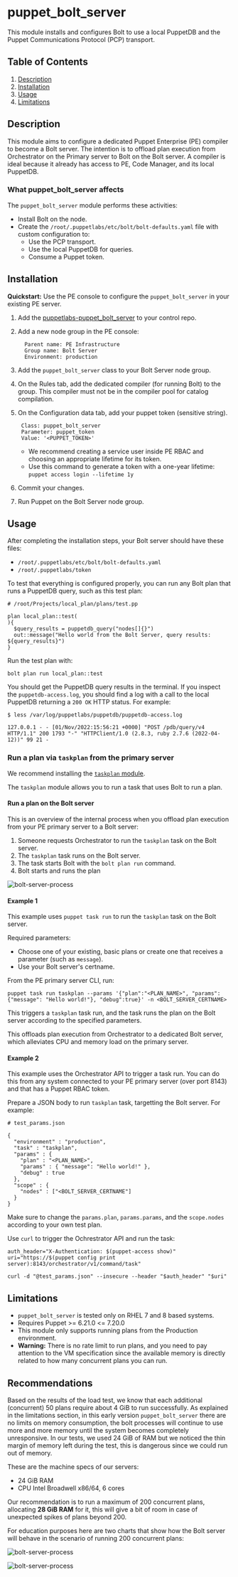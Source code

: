 # puppet_bolt_server

This module installs and configures Bolt to use a local PuppetDB and the Puppet Communications Protocol (PCP) transport.

## Table of Contents

1. [Description](#description)
1. [Installation](#installation)
1. [Usage](#usage)
1. [Limitations](#limitations)

## Description

This module aims to configure a dedicated Puppet Enterprise (PE) compiler to become a Bolt server. The intention is to offload plan execution from Orchestrator on the Primary server to Bolt on the Bolt server. A compiler is ideal because it already has access to PE, Code Manager, and its local PuppetDB.

### What puppet_bolt_server affects

The `puppet_bolt_server` module performs these activities:

* Install Bolt on the node.
* Create the `/root/.puppetlabs/etc/bolt/bolt-defaults.yaml` file with custom configuration to:
    * Use the PCP transport.
    * Use the local PuppetDB for queries.
    * Consume a Puppet token.

## Installation

**Quickstart:** Use the PE console to configure the `puppet_bolt_server` in your existing PE server.

1. Add the [puppetlabs-puppet_bolt_server](https://github.com/puppetlabs/puppetlabs-puppet_bolt_server) to your control repo.
1. Add a new node group in the PE console:

   ```
     Parent name: PE Infrastructure
     Group name: Bolt Server
     Environment: production
   ```

1. Add the `puppet_bolt_server` class to your Bolt Server node group.
1. On the Rules tab, add the dedicated compiler (for running Bolt) to the group. This compiler must not be in the compiler pool for catalog compilation.
1. On the Configuration data tab, add your puppet token (sensitive string).

   ```
    Class: puppet_bolt_server
    Parameter: puppet_token
    Value: '<PUPPET_TOKEN>'
   ```

   - We recommend creating a service user inside PE RBAC and choosing an appropriate lifetime for its token.
   - Use this command to generate a token with a one-year lifetime: `puppet access login --lifetime 1y`
1. Commit your changes.
1. Run Puppet on the Bolt Server node group.

## Usage

After completing the installation steps, your Bolt server should have these files:

- `/root/.puppetlabs/etc/bolt/bolt-defaults.yaml`
- `/root/.puppetlabs/token`

To test that everything is configured properly, you can run any Bolt plan that runs a PuppetDB query, such as this test plan:

```
# /root/Projects/local_plan/plans/test.pp

plan local_plan::test(
){
  $query_results = puppetdb_query("nodes[]{}")
  out::message("Hello world from the Bolt Server, query results: ${query_results}")
}
```

Run the test plan with:

`bolt plan run local_plan::test`

You should get the PuppetDB query results in the terminal. If you inspect the `puppetdb-access.log`, you should find a log with a call to the local PuppetDB returning a `200 OK` HTTP status. For example:

```
$ less /var/log/puppetlabs/puppetdb/puppetdb-access.log

127.0.0.1 - - [01/Nov/2022:15:56:21 +0000] "POST /pdb/query/v4 HTTP/1.1" 200 1793 "-" "HTTPClient/1.0 (2.8.3, ruby 2.7.6 (2022-04-12))" 99 21 -
```

### Run a plan via `taskplan` from the primary server

We recommend installing the [`taskplan` module](https://forge.puppet.com/modules/reidmv/taskplan).

The `taskplan` module allows you to run a task that uses Bolt to run a plan.

#### Run a plan on the Bolt server

This is an overview of the internal process when you offload plan execution from your PE primary server to a Bolt server:

1. Someone requests Orchestrator to run the `taskplan` task on the Bolt server.
1. The `taskplan` task runs on the Bolt server.
1. The task starts Bolt with the `bolt plan run` command.
1. Bolt starts and runs the plan

![bolt-server-process](diagrams/bolt-server-exec-processes.png "Bolt server execution process")

#### Example 1

This example uses `puppet task run` to run the `taskplan` task on the Bolt server.

Required parameters:

- Choose one of your existing, basic plans or create one that receives a parameter (such as `message`).
- Use your Bolt server's certname.

From the PE primary server CLI, run:

```
puppet task run taskplan --params '{"plan":"<PLAN_NAME>", "params":{"message": "Hello world!"}, "debug":true}' -n <BOLT_SERVER_CERTNAME>
```

This triggers a `taskplan` task run, and the task runs the plan on the Bolt server according to the specified parameters.

This offloads plan execution from Orchestrator to a dedicated Bolt server, which alleviates CPU and memory load on the primary server.

#### Example 2

This example uses the Orchestrator API to trigger a task run. You can do this from any system connected to your PE primary server (over port 8143) and that has a Puppet RBAC token.

Prepare a JSON body to run `taskplan` task, targetting the Bolt server. For example:

```
# test_params.json

{
  "environment" : "production",
  "task" : "taskplan",
  "params" : {
    "plan" : "<PLAN_NAME>",
    "params" : { "message": "Hello world!" },
    "debug" : true
  },
  "scope" : {
    "nodes" : ["<BOLT_SERVER_CERTNAME"]
  }
}
```

Make sure to change the `params.plan`, `params.params`, and the `scope.nodes` according to your own test plan.

Use `curl` to trigger the Ochrestrator API and run the task:

```
auth_header="X-Authentication: $(puppet-access show)"
uri="https://$(puppet config print server):8143/orchestrator/v1/command/task"

curl -d "@test_params.json" --insecure --header "$auth_header" "$uri"
```

## Limitations

- `puppet_bolt_server` is tested only on RHEL 7 and 8 based systems.
- Requires Puppet >= 6.21.0 <= 7.20.0
- This module only supports running plans from the Production environment.
- **Warning:** There is no rate limit to run plans, and you need to pay attention to the VM specification since the available memory is directly related to how many concurrent plans you can run.

## Recommendations

Based on the results of the load test, we know that each additional (concurrent) 50 plans require about 4 GiB to run successfully. As explained in the limitations section, in this early version  `puppet_bolt_server` there are no limits on memory consumption, the bolt processes will continue to use more and more memory until the system becomes completely unresponsive. In our tests, we used 24 GiB of RAM but we noticed the thin margin of memory left during the test, this is dangerous since we could run out of memory.

These are the machine specs of our servers:
  - 24 GiB RAM
  - CPU Intel Broadwell x86/64, 6 cores

Our recommendation is to run a maximum of 200 concurrent plans, allocating **28 GiB RAM** for it, this will give a bit of room in case of unexpected spikes of plans beyond 200.

For education purposes here are two charts that show how the Bolt server will behave in the scenario of running 200 concurrent plans:

![bolt-server-process](diagrams/load-testing-results-cpu-usage.png "CPU usage")

![bolt-server-process](diagrams/load-testing-results-ram-usage.png "Memory used")
